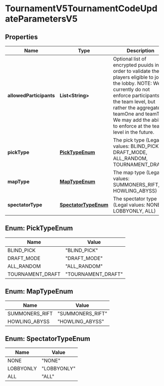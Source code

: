 

# TournamentV5TournamentCodeUpdateParametersV5


## Properties

| Name | Type | Description | Notes |
|------------ | ------------- | ------------- | -------------|
|**allowedParticipants** | **List&lt;String&gt;** | Optional list of encrypted puuids in order to validate the players eligible to join the lobby. NOTE: We currently do not enforce participants at the team level, but rather the aggregate of teamOne and teamTwo. We may add the ability to enforce at the team level in the future. |  [optional] |
|**pickType** | [**PickTypeEnum**](#PickTypeEnum) | The pick type              (Legal values:  BLIND_PICK,  DRAFT_MODE,  ALL_RANDOM,  TOURNAMENT_DRAFT) |  |
|**mapType** | [**MapTypeEnum**](#MapTypeEnum) | The map type              (Legal values:  SUMMONERS_RIFT,  HOWLING_ABYSS) |  |
|**spectatorType** | [**SpectatorTypeEnum**](#SpectatorTypeEnum) | The spectator type              (Legal values:  NONE,  LOBBYONLY,  ALL) |  |



## Enum: PickTypeEnum

| Name | Value |
|---- | -----|
| BLIND_PICK | &quot;BLIND_PICK&quot; |
| DRAFT_MODE | &quot;DRAFT_MODE&quot; |
| ALL_RANDOM | &quot;ALL_RANDOM&quot; |
| TOURNAMENT_DRAFT | &quot;TOURNAMENT_DRAFT&quot; |



## Enum: MapTypeEnum

| Name | Value |
|---- | -----|
| SUMMONERS_RIFT | &quot;SUMMONERS_RIFT&quot; |
| HOWLING_ABYSS | &quot;HOWLING_ABYSS&quot; |



## Enum: SpectatorTypeEnum

| Name | Value |
|---- | -----|
| NONE | &quot;NONE&quot; |
| LOBBYONLY | &quot;LOBBYONLY&quot; |
| ALL | &quot;ALL&quot; |



